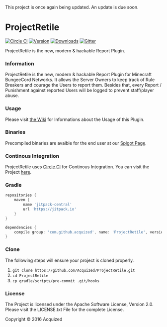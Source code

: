 
This project is once again being updated. An update is due soon.

# ProjectRetile
[![Circle CI](https://img.shields.io/circleci/project/Acquized/ProjectRetile.svg?maxAge=300&style=flat-square)](https://circleci.com/gh/Acquized/ProjectRetile)
[![Version](https://img.shields.io/github/release/Acquized/ProjectRetile.svg?maxAge=2592000&style=flat-square)]()
[![Downloads](https://img.shields.io/github/downloads/Acquized/ProjectRetile/total.svg?maxAge=2592000&style=flat-square)](https://github.com/Acquized/ProjectRetile/releases)
[![Gitter](https://img.shields.io/gitter/room/Acquized/ProjectRetile.js.svg?maxAge=2592000&style=flat-square)](https://gitter.im/Acquized/ProjectRetile?utm_source=badge&utm_medium=badge&utm_campaign=pr-badge)  

ProjectRetile is the new, modern & hackable Report Plugin.  
  
### Information
ProjectRetile is the new, modern & hackable Report Plugin for Minecraft BungeeCord Networks. It allows the Server Owners to keep track of Rule Breakers and courage the Users to report them. Besides that, every Report / Punishment against reported Users will be logged to prevent staff/player abuse.  
  
### Usage
Please visit [the Wiki](https://github.com/Acquized/ProjectRetile/wiki) for Informations about the Usage of this Plugin.  
  
### Binaries
Precompiled binaries are avaible for the end user at our [Spigot Page]().  
  
### Continous Integration
ProjectRetile uses [Circle CI](https://circleci.com/) for Continous Integration. You can visit the Project [here](https://circleci.com/gh/Acquized/ProjectRetile).  
  
### Gradle
```gradle
repositories {
    maven {
        name 'jitpack-central'
        url 'https://jitpack.io'
    }
}

dependencies {
    compile group: 'com.github.acquized', name: 'ProjectRetile', version: 'master-SNAPSHOT'
}
```  
  
### Clone
The following steps will ensure your project is cloned properly.  
1. `git clone https://github.com/Acquized/ProjectRetile.git`  
2. `cd ProjectRetile`  
3. `cp gradle/scripts/pre-commit .git/hooks`  
  
### License
The Project is licensed under the Apache Software License, Version 2.0. Please visit the LICENSE.txt File for the complete License.
  
Copyright © 2016 Acquized
